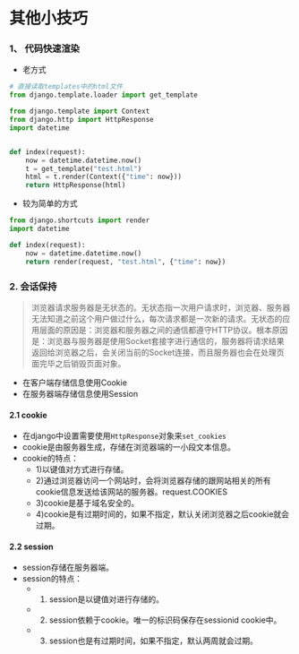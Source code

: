 # 其他小技巧

### 1、 代码快速渲染
- 老方式
```python
# 直接读取templates中的html文件
from django.template.loader import get_template

from django.template import Context
from django.http import HttpResponse
import datetime


def index(request):
    now = datetime.datetime.now()
    t = get_template("test.html")
    html = t.render(Context({"time": now}))
    return HttpResponse(html)
```
- 较为简单的方式
```python
from django.shortcuts import render
import datetime

def index(request):
    now = datetime.datetime.now()
    return render(request, "test.html", {"time": now})
```

### 2. 会话保持
>浏览器请求服务器是无状态的。无状态指一次用户请求时，浏览器、服务器无法知道之前这个用户做过什么，每次请求都是一次新的请求。无状态的应用层面的原因是：浏览器和服务器之间的通信都遵守HTTP协议。根本原因是：浏览器与服务器是使用Socket套接字进行通信的，服务器将请求结果返回给浏览器之后，会关闭当前的Socket连接，而且服务器也会在处理页面完毕之后销毁页面对象。

- 在客户端存储信息使用Cookie
- 在服务器端存储信息使用Session

#### 2.1 cookie
- 在django中设置需要使用`HttpResponse`对象来`set_cookies`
- cookie是由服务器生成，存储在浏览器端的一小段文本信息。
- cookie的特点：
    - 1)以键值对方式进行存储。
    - 2)通过浏览器访问一个网站时，会将浏览器存储的跟网站相关的所有cookie信息发送给该网站的服务器。request.COOKIES
    - 3)cookie是基于域名安全的。
    - 4)cookie是有过期时间的，如果不指定，默认关闭浏览器之后cookie就会过期。
    
#### 2.2 session
- session存储在服务器端。
- session的特点：
    - 1) session是以键值对进行存储的。
    - 2) session依赖于cookie。唯一的标识码保存在sessionid cookie中。
    - 3) session也是有过期时间，如果不指定，默认两周就会过期。